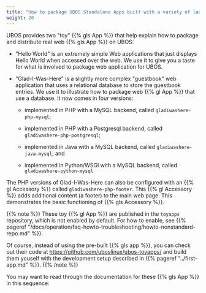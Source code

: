 ```yaml
---
title: "How to package UBOS Standalone Apps built with a variety of languages"
weight: 20
---
```


UBOS provides two "toy" {{% gls App %}} that help explain how to package and distribute
real web {{% gls App %}} on UBOS:

* "Hello World" is an extremely simple Web applications that just displays Hello World
  when accessed over the web. We use it to give you a taste for what is involved to
  package web application for UBOS.

* "Glad-I-Was-Here" is a slightly more complex "guestbook" web application that uses a
  relational database to store the guestbook entries. We use it to illustrate how to package
  web {{% gl App %}} that use a database. It now comes in four versions:

  * implemented in PHP with a MySQL backend, called ``gladiwashere-php-mysql``;

  * implemented in PHP with a Postgresql backend, called ``gladiwashere-php-postgresql``;

  * implemented in Java with a MySQL backend, called ``gladiwashere-java-mysql``; and

  * implemented in Python/WSGI with a MySQL backend, called ``gladiwashere-python-mysql``

The PHP versions of Glad-I-Was-Here can also be configured with an {{% gl Accessory %}} called
``gladiwashere-php-footer``. This {{% gl Accessory %}} adds additional content (a footer) to the main
web page. This demonstrates the basic functioning of {{% gls Accessory %}}.

{{% note %}}
These toy {{% gl App %}} are published in the ``toyapps`` repository, which is not enabled
by default. For how to enable,
see {{% pageref "/docs/operation/faq-howto-troubleshooting/howto-nonstandard-repo.md" %}}.

Of course, instead of using the pre-built {{% gls app %}}, you can check out their code
at https://github.com/uboslinux/ubos-toyapps/ and build them youself with the development
setup described in {{% pageref "../first-app.md" %}}.
{{% /note %}}

You may want to read through the documentation for these {{% gls App %}} in this sequence:
